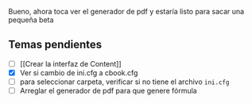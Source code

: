 Bueno, ahora toca ver el generador de pdf y estaría listo para sacar una pequeña beta
## Temas pendientes
- [ ]  [[Crear la interfaz de Content]]
- [x] Ver si cambio de ini.cfg a cbook.cfg
- [ ] para seleccionar carpeta, verificar si no tiene el archivo `ini.cfg`
- [ ] Arreglar el generador de pdf para que genere fórmula